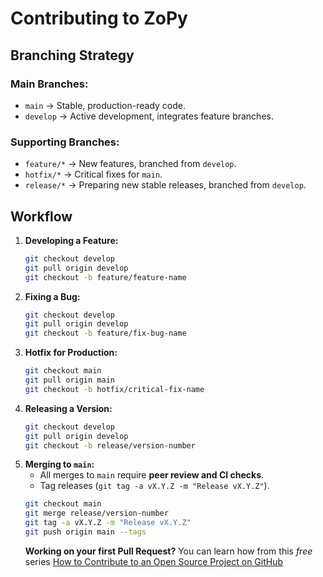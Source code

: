 # Contributing to ZoPy

## Branching Strategy

### Main Branches:
- `main` → Stable, production-ready code.
- `develop` → Active development, integrates feature branches.

### Supporting Branches:
- `feature/*` → New features, branched from `develop`.
- `hotfix/*` → Critical fixes for `main`.
- `release/*` → Preparing new stable releases, branched from `develop`.

## Workflow
1. **Developing a Feature:**
   ```bash
   git checkout develop
   git pull origin develop
   git checkout -b feature/feature-name
   ```
2. **Fixing a Bug:**
   ```bash
   git checkout develop
   git pull origin develop
   git checkout -b feature/fix-bug-name
   ```
3. **Hotfix for Production:**
   ```bash
   git checkout main
   git pull origin main
   git checkout -b hotfix/critical-fix-name
   ```
4. **Releasing a Version:**
   ```bash
   git checkout develop
   git pull origin develop
   git checkout -b release/version-number
   ```
5. **Merging to `main`:**
   - All merges to `main` require **peer review and CI checks**.
   - Tag releases (`git tag -a vX.Y.Z -m "Release vX.Y.Z"`).
   ```bash
   git checkout main
   git merge release/version-number
   git tag -a vX.Y.Z -m "Release vX.Y.Z"
   git push origin main --tags
   ```
   **Working on your first Pull Request?** You can learn how from this *free* series [How to Contribute to an Open Source Project on GitHub](https://kcd.im/pull-request)